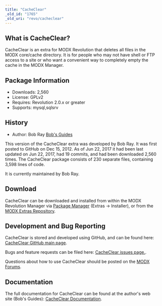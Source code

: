 ```yaml
---
title: "CacheClear"
_old_id: "1765"
_old_uri: "revo/cacheclear"
---
```


## What is CacheClear?

CacheClear is an extra for MODX Revolution that deletes all files in the MODX core/cache directory. It is for people who may not have shell or FTP access to a site or who want a convenient way to completely empty the cache in the MODX Manager.

## Package Information

- Downloads: 2,560
- License: GPLv2
- Requires: Revolution 2.0.x or greater
- Supports: mysql,sqlsrv

## History

- Author: Bob Ray [Bob's Guides](https://bobsguides.com)

 This version of the CacheClear extra was developed by Bob Ray. It was first posted to GitHub on Dec 15, 2012. As of Jun 22, 2017 it had been last updated on Jun 22, 2017, had 19 commits, and had been downloaded 2,560 times. The CacheClear package consists of 230 separate files, containing 3,598 lines of code.

It is currently maintained by Bob Ray.

## Download

 CacheClear can be downloaded and installed from within the MODX Revolution Manager via [Package Manager](developing-in-modx/advanced-development/package-management "Package Manager") (Extras -> Installer), or from the [MODX Extras Repository](https://modx.com/extras/package/cacheclear).

## Development and Bug Reporting 

 CacheClear is stored and developed using GitHub, and can be found here: [CacheClear GitHub main page](https://github.com/BobRay/CacheClear).

 Bugs and feature requests can be filed here: [CacheClear issues page.](https://github.com/BobRay/CacheClear/issues).

Questions about how to use CacheClear should be posted on the [MODX Forums](https://forums.modx.com).

## Documentation

 The full documentation for CacheClear can be found at the author's web site (Bob's Guides): [CacheClear Documentation](https://bobsguides.com/cache-clear-tutorial.html).